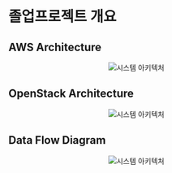 # 졸업프로젝트 개요
## AWS Architecture
<p align="center">
  <img src="https://github.com/user-attachments/assets/51107735-5f48-4358-8f5c-9b253cc41acd" alt="시스템 아키텍처">
</p>

## OpenStack Architecture
<p align="center">
  <img src="https://github.com/user-attachments/assets/cf9aa774-c2bd-46fe-8315-54b9262259f3" alt="시스템 아키텍처">
</p>

## Data Flow Diagram
<p align="center">
  <img src="https://github.com/user-attachments/assets/0eeccff5-ae45-423b-a506-ed861de69a85" alt="시스템 아키텍처">
</p>




